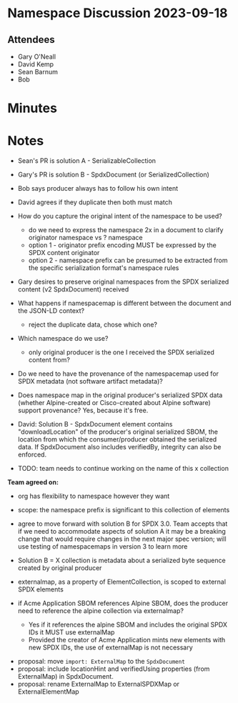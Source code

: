 # Namespace Discussion 2023-09-18

## Attendees
* Gary O'Neall
* David Kemp
* Sean Barnum
* Bob 

# Minutes

# Notes
* Sean's PR is solution A - SerializableCollection
* Gary's PR is solution B - SpdxDocument (or SerializedCollection)
* Bob says producer always has to follow his own intent
* David agrees if they duplicate then both must match
* How do you capture the original intent of the namespace to be used?
  * do we need to express the namespace 2x in a document to clarify originator namespace vs ? namespace
  * option 1 - originator prefix encoding MUST be expressed by the SPDX content originator 
  * option 2 - namespace prefix can be presumed to be extracted from the specific serialization format's namespace rules
* Gary desires to preserve original namespaces from the SPDX serialized content (v2 SpdxDocument) received
* What happens if namespacemap is different between the document and the JSON-LD context?
  * reject the duplicate data, chose which one?
* Which namespace do we use?
  * only original producer is the one I received the SPDX serialized content from?
* Do we need to have the provenance of the namespacemap used for SPDX metadata (not software artifact metadata)?
* Does namespace map in the original producer's serialized SPDX data (whether Alpine-created or Cisco-created about Alpine software) support provenance?  Yes, because it's free.
* David: Solution B - SpdxDocument element contains "downloadLocation" of the producer's original serialized SBOM, the location from which the consumer/producer obtained the serialized data.  If SpdxDocument also includes verifiedBy, integrity can also be enforced.

* TODO: team needs to continue working on the name of this x collection

**Team agreed on:**
* org has flexibility to namespace however they want
* scope: the namespace prefix is significant to this collection of elements
* agree to move forward with solution B for SPDX 3.0. Team accepts that if we need to accommodate aspects of solution A it may be a breaking change that would require changes in the next major spec version; will use testing of namespacemaps in version 3 to learn more
* Solution B = X collection is metadata about a serialized byte sequence created by original producer




* externalmap, as a property of ElementCollection, is scoped to external SPDX elements
* if Acme Application SBOM references Alpine SBOM, does the producer need to reference the alpine collection via externalmap?
  * Yes if it references the alpine SBOM and includes the original SPDX IDs it MUST use externalMap
  * Provided the creator of Acme Application mints new elements with new SPDX IDs, the use of externalMap is not necessary
- proposal: move `import: ExternalMap` to the `SpdxDocument`
- proposal: include locationHint and verifiedUsing properties (from ExternalMap) in SpdxDocument.  
- proposal: rename ExternalMap to ExternalSPDXMap or ExternalElementMap

